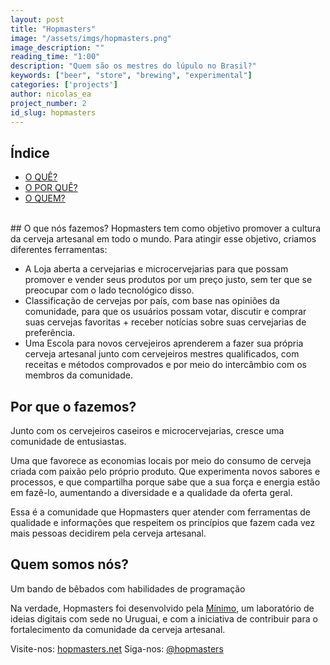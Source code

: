 ```yaml
---
layout: post
title: "Hopmasters"
image: "/assets/imgs/hopmasters.png"
image_description: ""
reading_time: "1:00"
description: "Quem são os mestres do lúpulo no Brasil?"
keywords: ["beer", "store", "brewing", "experimental"]
categories: ['projects']
author: nicolas_ea
project_number: 2
id_slug: hopmasters
---
```


## Índice

* <a href="#o-que-nós-fazemos">O QUÊ?</a>
* <a href="#por-que-o-fazemos">O POR QUÊ?</a>
* <a href="#quem-somos-nós">O QUEM?</a>

<br>
## O que nós fazemos?
Hopmasters tem como objetivo promover a cultura da cerveja artesanal em todo o mundo.
Para atingir esse objetivo, criamos diferentes ferramentas:

* A <i class="fas fa-shopping-cart mr-1"></i>Loja aberta a cervejarias e microcervejarias para que possam promover e vender seus produtos por um preço justo, sem ter que se preocupar com o lado tecnológico disso.
* <i class="fas fa-medal mr-1"></i>Classificação de cervejas por país, com base nas opiniões da comunidade, para que os usuários possam votar, discutir e comprar suas cervejas favoritas + receber notícias sobre suas cervejarias de preferência.
* Uma <i class="fas fa-graduation-cap mr-1"></i>Escola para novos cervejeiros aprenderem a fazer sua própria cerveja artesanal junto com cervejeiros mestres qualificados, com receitas e métodos comprovados e por meio do intercâmbio com os membros da comunidade.

## Por que o fazemos?
Junto com os cervejeiros caseiros e microcervejarias, cresce uma comunidade de entusiastas.

Uma que favorece as economias locais por meio do consumo de cerveja criada com paixão pelo próprio produto. Que experimenta novos sabores e processos, e que compartilha porque sabe que a sua força e energia estão em fazê-lo, aumentando a diversidade e a qualidade da oferta geral.

Essa é a comunidade que Hopmasters quer atender com ferramentas de qualidade e informações que respeitem os princípios que fazem cada vez mais pessoas decidirem pela cerveja artesanal.

## Quem somos nós?
Um bando de bêbados com habilidades de programação <i class="fas fa-grin-beam-sweat"></i>

Na verdade, Hopmasters foi desenvolvido pela <a href="https://minimo.io"><i class = "fas fa-circle mr-1" style="color: black;"></i>Mínimo</a>, um laboratório de ideias digitais com sede no Uruguai, e com a iniciativa de contribuir para o fortalecimento da comunidade da cerveja artesanal.

Visite-nos: [hopmasters.net](https://hopmasters.net/)
Siga-nos: <i class="fab fa-instagram-square mr-1"></i>[@hopmasters](https://www.instagram.com/hopmasters/)
